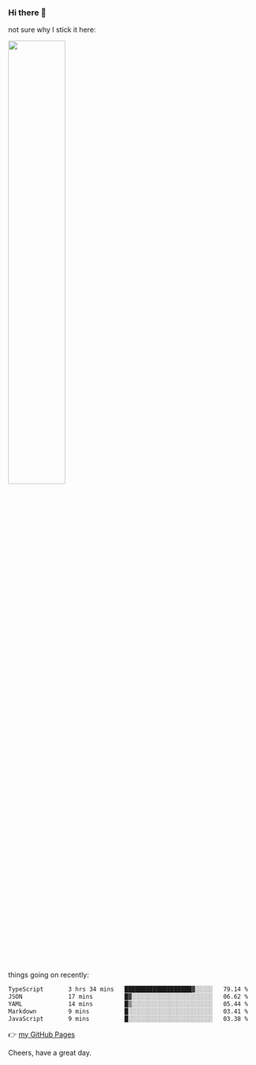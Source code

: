 ### Hi there 👋

not sure why I stick it here:

[<img width="48%" src="https://github-readme-stats.vercel.app/api?username=ykzhukian&show_icons=true&theme=dracula">](https://github.com/anuraghazra/github-readme-stats)


things going on recently:

<!--START_SECTION:waka-->

```txt
TypeScript       3 hrs 34 mins   ███████████████████▓░░░░░   79.14 %
JSON             17 mins         █▓░░░░░░░░░░░░░░░░░░░░░░░   06.62 %
YAML             14 mins         █▒░░░░░░░░░░░░░░░░░░░░░░░   05.44 %
Markdown         9 mins          █░░░░░░░░░░░░░░░░░░░░░░░░   03.41 %
JavaScript       9 mins          █░░░░░░░░░░░░░░░░░░░░░░░░   03.38 %
```

<!--END_SECTION:waka-->

👉 [my GitHub Pages](https://ykzhukian.github.io)

Cheers, have a great day.

